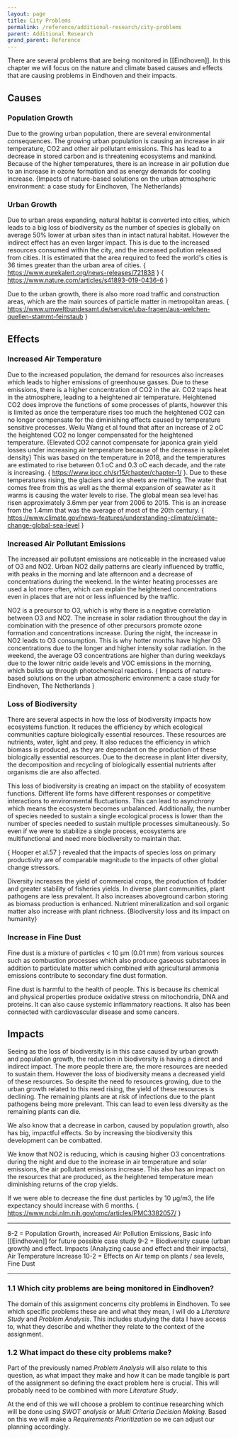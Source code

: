 ```yaml
---
layout: page
title: City Problems
permalink: /reference/additional-research/city-problems
parent: Additional Research
grand_parent: Reference
---
```

There are several problems that are being monitored in [[Eindhoven]]. In this chapter we will focus on the nature and climate based causes and effects that are causing problems in Eindhoven and their impacts.

## Causes
### Population Growth
Due to the growing urban population, there are several environmental consequences. The growing urban population is causing an increase in air temperature, CO2 and other air pollutant emissions. This has lead to a decrease in stored carbon and is threatening ecosystems and mankind. Because of the higher temperatures, there is an increase in air pollution due to an increase in ozone formation and as energy demands for cooling increase. {Impacts of nature-based solutions on the urban atmospheric environment: a case study for Eindhoven, The Netherlands}

### Urban Growth
Due to urban areas expanding, natural habitat is converted into cities, which leads to a big loss of biodiversity as the number of species is globally on average 50% lower at urban sites than in intact natural habitat. However the indirect effect has an even larger impact. This is due to the increased resources consumed within the city, and the increased pollution released from cities. It is estimated that the area required to feed the world's cities is 36 times greater than the urban area of cities. { https://www.eurekalert.org/news-releases/721838 } { https://www.nature.com/articles/s41893-019-0436-6 }

Due to the urban growth, there is also more road traffic and construction areas, which are the main sources of particle matter in metropolitan areas. { https://www.umweltbundesamt.de/service/uba-fragen/aus-welchen-quellen-stammt-feinstaub }


## Effects
### Increased Air Temperature
Due to the increased population, the demand for resources also increases which leads to higher emissions of greenhouse gasses. Due to these emissions, there is a higher concentration of CO2 in the air. CO2 traps heat in the atmosphere, leading to a heightened air temperature. Heightened CO2 does improve the functions of some processes of plants, however this is limited as once the temperature rises too much the heightened CO2 can no longer compensate for the diminishing effects caused by temperature sensitive processes. Weilu Wang et al found that after an increase of 2 oC the heightened CO2 no longer compensated for the heightened temperature. {Elevated CO2 cannot compensate for japonica grain yield losses under increasing air temperature because of the decrease in spikelet density} This was based on the temperature in 2018, and the temperatures are estimated to rise between 0.1 oC and 0.3 oC each decade, and the rate is increasing. { https://www.ipcc.ch/sr15/chapter/chapter-1/ }. Due to these temperatures rising, the glaciers and  ice sheets are melting. The water that comes free from this as well as the thermal expansion of seawater as it warms is causing the water levels to rise. The global mean sea level has risen approximately 3.6mm per year from 2006 to 2015. This is an increase from the 1.4mm that was the average of most of the 20th century.  { https://www.climate.gov/news-features/understanding-climate/climate-change-global-sea-level }

### Increased Air Pollutant Emissions
The increased air pollutant emissions are noticeable in the increased value of O3 and NO2. Urban NO2 daily patterns are clearly influenced by traffic, with peaks in the morning and late afternoon and a decrease of concentrations during the weekend. In the winter heating processes are used a lot more often, which can explain the heightened concentrations even in places that are not or less influenced by the traffic. 

NO2 is a precursor to O3, which is why there is a negative correlation between O3 and NO2. The increase in solar radiation throughout the day in combination with the presence of other precursors promote ozone formation and concentrations increase. During the night, the increase in NO2 leads to O3 consumption. This is why hotter months have higher O3 concentrations due to the longer and higher intensity solar radiation. In the weekend, the average O3 concentrations are higher than during weekdays due to the lower nitric oxide levels and VOC emissions in the morning, which builds up through photochemical reactions. 
{ Impacts of nature-based solutions on the urban atmospheric environment: a case study for Eindhoven, The Netherlands } 

### Loss of Biodiversity
There are several aspects in how the loss of biodiversity impacts how ecosystems function. It reduces the efficiency by which ecological communities capture biologically essential resources. These resources are nutrients, water, light and prey. It also reduces the efficiency in which biomass is produced, as they are dependant on the production of these biologically essential resources. Due to the decrease in plant litter diversity, the decomposition and recycling of biologically essential nutrients after organisms die are also affected.

This loss of biodiversity is creating an impact on the stability of ecosystem functions. Different life forms have different responses or competitive interactions to environmental fluctuations. This can lead to asynchrony which means the ecosystem becomes unbalanced. Additionally, the number of species needed to sustain a single ecological process is lower than the number of species needed to sustain multiple processes simultaneously. So even if we were to stabilize a single process, ecosystems are multifunctional and need more biodiversity to maintain that.

{ Hooper et al.57 } revealed that the impacts of species loss on primary productivity are of comparable magnitude to the impacts of other global change stressors. 

Diversity increases the yield of commercial crops, the production of fodder and greater stability of fisheries yields. In diverse plant communities, plant pathogens are less prevalent. It also increases aboveground carbon storing as biomass production is enhanced. Nutrient mineralization and soil organic matter also increase with plant richness.  {Biodiversity loss and its impact on humanity}

### Increase in Fine Dust
Fine dust is a mixture of particles < 10 µm (0.01 mm) from various sources such as combustion processes which also produce gaseous substances in addition to particulate matter which combined with agricultural ammonia emissions contribute to secondary fine dust formation.

Fine dust is harmful to the health of people. This is because its chemical and physical properties produce oxidative stress on mitochondria, DNA and proteins. It can also cause systemic inflammatory reactions. It also has been connected with cardiovascular disease and some cancers. 

## Impacts
Seeing as the loss of biodiversity is in this case caused by urban growth and population growth, the reduction in biodiversity is having a direct and indirect impact. The more people there are, the more resources are needed to sustain them. However the loss of biodiversity means a decreased yield of these resources. So despite the need fo resources growing, due to the urban growth related to this need rising, the yield of these resources is declining. The remaining plants are at risk of infections due to the plant pathogens being more prelevant. This can lead to even less diversity as the remaining plants can die.

We also know that a decrease in carbon, caused by population growth, also has big, impactful effects. So by increasing the biodiversity this development can be combatted. 

We know that NO2 is reducing, which is causing higher O3 concentrations during the night and due to the increase in air temperature and solar emissions, the air pollutant emissions increase. This also has an impact on the resources that are produced, as the heightened temperature mean diminishing returns of the crop yields.

If we were able to decrease the fine dust particles by 10 µg/m3, the life expectancy should increase with 6 months. { https://www.ncbi.nlm.nih.gov/pmc/articles/PMC3382057/ }


---

8-2 = Population Growth, increased Air Pollution Emissions, Basic info [[Eindhoven]] for future possible case study
9-2 = Biodiversity cause (urban growth) and effect. Impacts (Analyzing cause and effect and their impacts), Air Temperature Increase
10-2 = Effects on Air temp on plants / sea levels, Fine Dust

---
### 1.1 Which city problems are being monitored in Eindhoven?
The domain of this assignment concerns city problems in Eindhoven. To see which specific problems these are and what they mean, I will do a *Literature Study* and *Problem Analysis*. This includes studying the data I have access to, what they describe and whether they relate to the context of the assignment.

### 1.2 What impact do these city problems make?
Part of the previously named *Problem Analysis* will also relate to this question, as what impact they make and how it can be made tangible is part of the assignment so defining the exact problem here is crucial. This will probably need to be combined with more *Literature Study*.

At the end of this we will choose a problem to continue researching which will be done using *SWOT analysis* or *Multi Criteria Decision Making*.  Based on this we will make a *Requirements Prioritization* so we can adjust our planning accordingly.